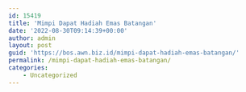 ```yaml
---
id: 15419
title: 'Mimpi Dapat Hadiah Emas Batangan'
date: '2022-08-30T09:14:39+00:00'
author: admin
layout: post
guid: 'https://bos.awn.biz.id/mimpi-dapat-hadiah-emas-batangan/'
permalink: /mimpi-dapat-hadiah-emas-batangan/
categories:
    - Uncategorized
---
```


